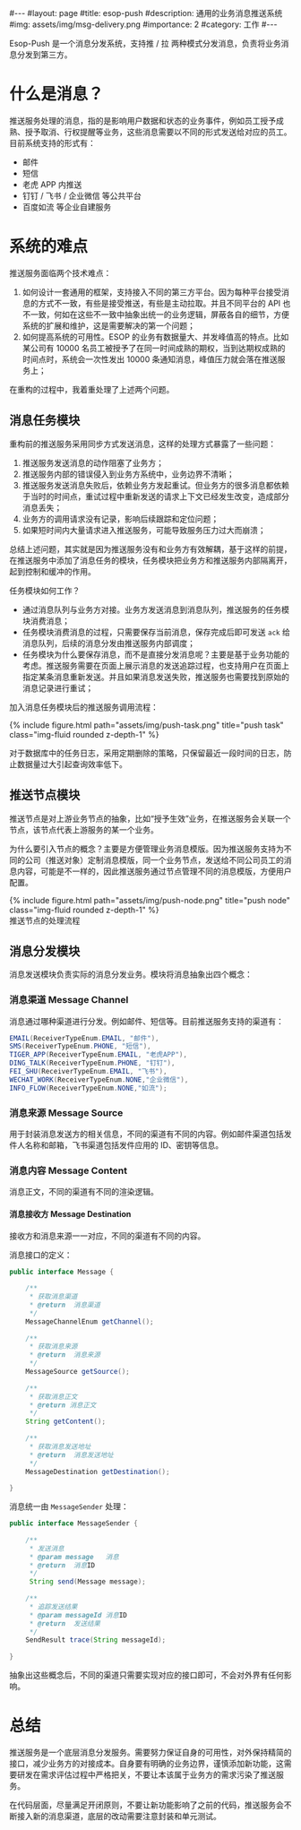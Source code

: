 #---
#layout: page
#title: esop-push
#description: 通用的业务消息推送系统
#img: assets/img/msg-delivery.png
#importance: 2
#category: 工作
#---

Esop-Push 是一个消息分发系统，支持推 / 拉 两种模式分发消息，负责将业务消息分发到第三方。

# 什么是消息？

推送服务处理的消息，指的是影响用户数据和状态的业务事件，例如员工授予成熟、授予取消、行权提醒等业务，这些消息需要以不同的形式发送给对应的员工。目前系统支持的形式有：
- 邮件
- 短信
- 老虎 APP 内推送
- 钉钉 / 飞书 / 企业微信 等公共平台
- 百度如流 等企业自建服务

# 系统的难点

推送服务面临两个技术难点：

1. 如何设计一套通用的框架，支持接入不同的第三方平台。因为每种平台接受消息的方式不一致，有些是接受推送，有些是主动拉取。并且不同平台的 API 也不一致，何如在这些不一致中抽象出统一的业务逻辑，屏蔽各自的细节，方便系统的扩展和维护，这是需要解决的第一个问题；
2. 如何提高系统的可用性。ESOP 的业务有数据量大、并发峰值高的特点。比如某公司有 10000 名员工被授予了在同一时间成熟的期权，当到达期权成熟的时间点时，系统会一次性发出 10000 条通知消息，峰值压力就会落在推送服务上；

在重构的过程中，我着重处理了上述两个问题。

## 消息任务模块

重构前的推送服务采用同步方式发送消息，这样的处理方式暴露了一些问题：

1. 推送服务发送消息的动作阻塞了业务方；
2. 推送服务内部的错误侵入到业务方系统中，业务边界不清晰；
3. 推送服务发送消息失败后，依赖业务方发起重试。但业务方的很多消息都依赖于当时的时间点，重试过程中重新发送的请求上下文已经发生改变，造成部分消息丢失；
4. 业务方的调用请求没有记录，影响后续跟踪和定位问题；
5. 如果短时间内大量请求进入推送服务，可能导致服务压力过大而崩溃；

总结上述问题，其实就是因为推送服务没有和业务方有效解耦，基于这样的前提，在推送服务中添加了消息任务的模块，任务模块把业务方和推送服务内部隔离开，起到控制和缓冲的作用。

任务模块如何工作？

- 通过消息队列与业务方对接。业务方发送消息到消息队列，推送服务的任务模块消费消息；
- 任务模块消费消息的过程，只需要保存当前消息，保存完成后即可发送 `ack` 给消息队列，后续的消息分发由推送服务内部调度；
- 任务模块为什么要保存消息，而不是直接分发消息呢？主要是基于业务功能的考虑。推送服务需要在页面上展示消息的发送追踪过程，也支持用户在页面上指定某条消息重新发送。并且如果消息发送失败，推送服务也需要找到原始的消息记录进行重试；

加入消息任务模块后的推送服务调用流程：
<div class="row">
    <div class="col-sm mt-3 mt-md-0">
        {% include figure.html path="assets/img/push-task.png" title="push task" class="img-fluid rounded z-depth-1" %}
    </div>
</div>

对于数据库中的任务日志，采用定期删除的策略，只保留最近一段时间的日志，防止数据量过大引起查询效率低下。

## 推送节点模块

推送节点是对上游业务节点的抽象，比如“授予生效”业务，在推送服务会关联一个节点，该节点代表上游服务的某一个业务。

为什么要引入节点的概念？主要是方便管理业务消息模版。因为推送服务支持为不同的公司（推送对象）定制消息模版，同一个业务节点，发送给不同公司员工的消息内容，可能是不一样的，因此推送服务通过节点管理不同的消息模版，方便用户配置。

<div class="row">
    <div class="col-sm mt-3 mt-md-0">
        {% include figure.html path="assets/img/push-node.png" title="push node" class="img-fluid rounded z-depth-1" %}
    </div>
</div>
<div class="caption">
    推送节点的处理流程
</div>

## 消息分发模块

消息发送模块负责实际的消息分发业务。模块将消息抽象出四个概念：

### 消息渠道 Message Channel

消息通过哪种渠道进行分发。例如邮件、短信等。目前推送服务支持的渠道有：
```java
EMAIL(ReceiverTypeEnum.EMAIL, "邮件"),  
SMS(ReceiverTypeEnum.PHONE, "短信"),  
TIGER_APP(ReceiverTypeEnum.EMAIL, "老虎APP"),  
DING_TALK(ReceiverTypeEnum.PHONE, "钉钉"),  
FEI_SHU(ReceiverTypeEnum.EMAIL, "飞书"),  
WECHAT_WORK(ReceiverTypeEnum.NONE,"企业微信"),  
INFO_FLOW(ReceiverTypeEnum.NONE,"如流");
```


### 消息来源 Message Source

用于封装消息发送方的相关信息，不同的渠道有不同的内容。例如邮件渠道包括发件人名称和邮箱，飞书渠道包括发件应用的 ID、密钥等信息。

### 消息内容 Message Content

消息正文，不同的渠道有不同的渲染逻辑。

#### 消息接收方 Message Destination

接收方和消息来源一一对应，不同的渠道有不同的内容。

消息接口的定义：
```java
public interface Message {  
  
    /**  
     * 获取消息渠道  
     * @return  消息渠道  
     */  
    MessageChannelEnum getChannel();  
  
    /**  
     * 获取消息来源  
     * @return  消息来源  
     */  
    MessageSource getSource();  
  
    /**  
     * 获取消息正文  
     * @return 消息正文  
     */  
    String getContent();  
  
    /**  
     * 获取消息发送地址  
     * @return  消息发送地址  
     */  
    MessageDestination getDestination();  
  
}
```

消息统一由 `MessageSender` 处理：
```java
public interface MessageSender {  
  
    /**  
     * 发送消息  
     * @param message   消息  
     * @return  消息ID  
     */    
     String send(Message message);  
  
    /**  
     * 追踪发送结果  
     * @param messageId 消息ID  
     * @return  发送结果  
     */  
    SendResult trace(String messageId);  
  
}
```

抽象出这些概念后，不同的渠道只需要实现对应的接口即可，不会对外界有任何影响。

# 总结

推送服务是一个底层消息分发服务。需要努力保证自身的可用性，对外保持精简的接口，减少业务方的对接成本。自身要有明确的业务边界，谨慎添加新功能，这需要研发在需求评估过程中严格把关，不要让本该属于业务方的需求污染了推送服务。

在代码层面，尽量满足开闭原则，不要让新功能影响了之前的代码，推送服务会不断接入新的消息渠道，底层的改动需要注意封装和单元测试。